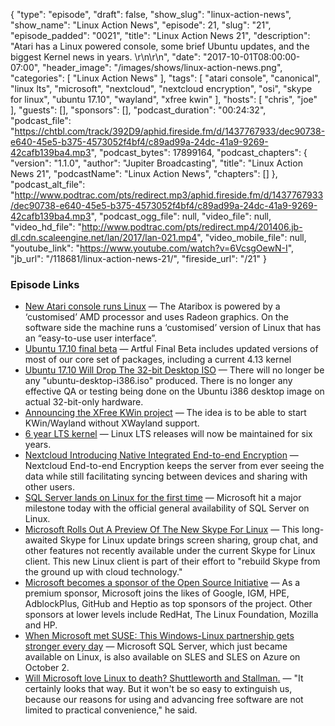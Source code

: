 {
  "type": "episode",
  "draft": false,
  "show_slug": "linux-action-news",
  "show_name": "Linux Action News",
  "episode": 21,
  "slug": "21",
  "episode_padded": "0021",
  "title": "Linux Action News 21",
  "description": "Atari has a Linux powered console, some brief Ubuntu updates, and the biggest Kernel news in years. \r\n\r\n",
  "date": "2017-10-01T08:00:00-07:00",
  "header_image": "/images/shows/linux-action-news.png",
  "categories": [
    "Linux Action News"
  ],
  "tags": [
    "atari console",
    "canonical",
    "linux lts",
    "microsoft",
    "nextcloud",
    "nextcloud encryption",
    "osi",
    "skype for linux",
    "ubuntu 17.10",
    "wayland",
    "xfree kwin"
  ],
  "hosts": [
    "chris",
    "joe"
  ],
  "guests": [],
  "sponsors": [],
  "podcast_duration": "00:24:32",
  "podcast_file": "https://chtbl.com/track/392D9/aphid.fireside.fm/d/1437767933/dec90738-e640-45e5-b375-4573052f4bf4/c89ad99a-24dc-41a9-9269-42cafb139ba4.mp3",
  "podcast_bytes": 17899164,
  "podcast_chapters": {
    "version": "1.1.0",
    "author": "Jupiter Broadcasting",
    "title": "Linux Action News 21",
    "podcastName": "Linux Action News",
    "chapters": []
  },
  "podcast_alt_file": "http://www.podtrac.com/pts/redirect.mp3/aphid.fireside.fm/d/1437767933/dec90738-e640-45e5-b375-4573052f4bf4/c89ad99a-24dc-41a9-9269-42cafb139ba4.mp3",
  "podcast_ogg_file": null,
  "video_file": null,
  "video_hd_file": "http://www.podtrac.com/pts/redirect.mp4/201406.jb-dl.cdn.scaleengine.net/lan/2017/lan-021.mp4",
  "video_mobile_file": null,
  "youtube_link": "https://www.youtube.com/watch?v=6VcsgOewN-I",
  "jb_url": "/118681/linux-action-news-21/",
  "fireside_url": "/21"
}


### Episode Links

  * [New Atari console runs Linux](http://www.omgubuntu.co.uk/2017/09/atari-ataribox-runs-linux "New Atari console runs Linux") — The Ataribox is powered by a ‘customised’ AMD processor and uses Radeon graphics. On the software side the machine runs a ‘customised’ version of Linux that has an “easy-to-use user interface”.
  * [Ubuntu 17.10 final beta](http://fridge.ubuntu.com/2017/09/29/ubuntu-17-10-artful-aardvark-final-beta-released/ "Ubuntu 17.10 final beta") — Artful Final Beta includes updated versions of most of our core set of packages, including a current 4.13 kernel
  * [Ubuntu 17.10 Will Drop The 32-bit Desktop ISO](https://www.phoronix.com/scan.php?page=news_item&px=Ubuntu-17.10-Drops-i386-ISO "Ubuntu 17.10 Will Drop The 32-bit Desktop ISO") — There will no longer be any "ubuntu-desktop-i386.iso" produced. There is no longer any effective QA or testing being done on the Ubuntu i386 desktop image on actual 32-bit-only hardware.
  * [Announcing the XFree KWin project](https://blog.martin-graesslin.com/blog/2017/09/announcing-the-xfree-kwin-project/ "Announcing the XFree KWin project") — The idea is to be able to start KWin/Wayland without XWayland support. 
  * [6 year LTS kernel](https://www.phoronix.com/scan.php?page=news_item&px=Linux-Extended-LTS-Six-Years "6 year LTS kernel") — Linux LTS releases will now be maintained for six years. 
  * [Nextcloud Introducing Native Integrated End-to-end Encryption](https://nextcloud.com/blog/nextcloud-introducing-native-integrated-end-to-end-encryption/ "Nextcloud Introducing Native Integrated End-to-end Encryption") — Nextcloud End-to-end Encryption keeps the server from ever seeing the data while still facilitating syncing between devices and sharing with other users. 
  * [SQL Server lands on Linux for the first time](https://venturebeat.com/2017/09/25/sql-server-lands-on-linux-for-the-first-time/ "SQL Server lands on Linux for the first time") — Microsoft hit a major milestone today with the official general availability of SQL Server on Linux.
  * [Microsoft Rolls Out A Preview Of The New Skype For Linux](https://www.phoronix.com/scan.php?page=news_item&px=Microsoft-NG-Skype-Linux "Microsoft Rolls Out A Preview Of The New Skype For Linux") — This long-awaited Skype for Linux update brings screen sharing, group chat, and other features not recently available under the current Skype for Linux client. This new Linux client is part of their effort to "rebuild Skype from the ground up with cloud technology." 
  * [Microsoft becomes a sponsor of the Open Source Initiative](https://techcrunch.com/2017/09/27/microsoft-becomes-a-sponsor-of-the-open-source-initiative/ "Microsoft becomes a sponsor of the Open Source Initiative") — As a premium sponsor, Microsoft joins the likes of Google, IGM, HPE, AdblockPlus, GitHub and Heptio as top sponsors of the project. Other sponsors at lower levels include RedHat, The Linux Foundation, Mozilla and HP.
  * [When Microsoft met SUSE: This Windows-Linux partnership gets stronger every day](http://www.zdnet.com/article/when-microsoft-met-suse-this-windows-linux-partnership-gets-stronger-every-day/ "When Microsoft met SUSE: This Windows-Linux partnership gets stronger every day") — Microsoft SQL Server, which just became available on Linux, is also available on SLES and SLES on Azure on October 2.
  * [Will Microsoft love Linux to death? Shuttleworth and Stallman.](http://www.techrepublic.com/article/will-microsoft-love-linux-to-death-shuttleworth-and-stallman-on-whether-windows-10-is-free-softwares/ "Will Microsoft love Linux to death? Shuttleworth and Stallman.") — "It certainly looks that way. But it won't be so easy to extinguish us, because our reasons for using and advancing free software are not limited to practical convenience," he said.



